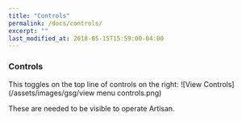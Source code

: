 ```yaml
---
title: "Controls"
permalink: /docs/controls/
excerpt: ""
last_modified_at: 2018-05-15T15:59:00-04:00
---
```


### Controls
This toggles on the top line of controls on the right:
![View Controls](/assets/images/gsg/view menu controls.png)

These are needed to be visible to operate Artisan.  
